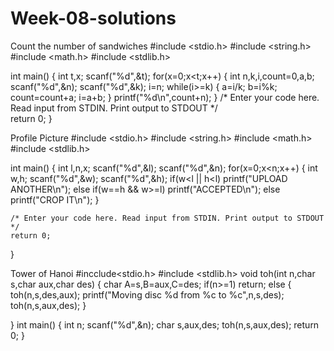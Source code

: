 # Week-08-solutions
Count the number of sandwiches
#include <stdio.h>
#include <string.h>
#include <math.h>
#include <stdlib.h>

int main() {
     int t,x;
    scanf("%d",&t);
    for(x=0;x<t;x++)
    {
        int n,k,i,count=0,a,b;
        scanf("%d",&n);
        scanf("%d",&k);
        i=n;
        while(i>=k)
        {  a=i/k;
           b=i%k;
           count=count+a;
           i=a+b;
        }
        printf("%d\n",count+n);
    }
    /* Enter your code here. Read input from STDIN. Print output to STDOUT */    
    return 0;
}


Profile Picture 
#include <stdio.h>
#include <string.h>
#include <math.h>
#include <stdlib.h>

int main() {
     int l,n,x;
    scanf("%d",&l);
    scanf("%d",&n);
    for(x=0;x<n;x++)
    {   int w,h;
        scanf("%d",&w);
        scanf("%d",&h);
        if(w<l || h<l)
            printf("UPLOAD ANOTHER\n");
        else if(w==h && w>=l)
            printf("ACCEPTED\n");
        else 
            printf("CROP IT\n");
    }
    
    /* Enter your code here. Read input from STDIN. Print output to STDOUT */    
    return 0;
}

Tower of Hanoi
#incclude<stdio.h>
#include <stdlib.h>
void toh(int n,char s,char aux,char des)
{   char A=s,B=aux,C=des;
    if(n>=1)
        return;
    else
    {
        toh(n,s,des,aux);
        printf("Moving disc %d from %c to %c",n,s,des);
        toh(n,s,aux,des);
    }
       
}
int main()
{
    int n;
    scanf("%d",&n);
    char s,aux,des;
    toh(n,s,aux,des);
    return 0;
}
   
